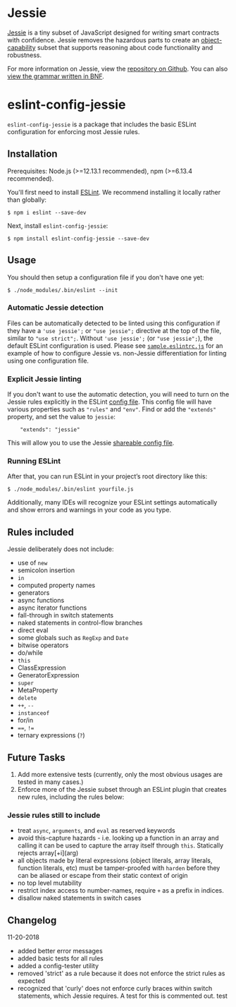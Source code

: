 # Jessie

[Jessie](https://github.com/Agoric/Jessie/) is a tiny subset of JavaScript designed for writing smart contracts with confidence. Jessie removes the hazardous parts to create an [object-capability](https://agoric.com/faqs/#ocaps) subset that supports reasoning about code functionality and robustness.

For more information on Jessie, view the [repository on Github](https://github.com/Agoric/Jessie). You can also [view the grammar written in BNF](https://github.com/Agoric/Jessie/blob/master/src/tinyses.js).

# eslint-config-jessie

`eslint-config-jessie` is a package that includes the basic ESLint configuration for enforcing most Jessie rules.

## Installation

Prerequisites: Node.js (>=12.13.1 recommended), npm (>=6.13.4 recommended).

You'll first need to install [ESLint](http://eslint.org). We recommend installing it locally rather than globally:

```
$ npm i eslint --save-dev
```

Next, install `eslint-config-jessie`:

```
$ npm install eslint-config-jessie --save-dev
```

## Usage

You should then setup a configuration file if you don't have one yet:

```
$ ./node_modules/.bin/eslint --init
```

### Automatic Jessie detection

Files can be automatically detected to be linted using this configuration if they
have a `'use jessie';` or `"use jessie";` directive at the top of the file,
similar to `"use strict";`. Without `'use jessie';` (or `"use jessie";`), the
default ESLint configuration is used. Please see [`sample.eslintrc.js`](sample.eslintrc.js)
for an example of how to configure Jessie vs. non-Jessie differentiation for
linting using one configuration file.

### Explicit Jessie linting

If you don't want to use the automatic detection, you will need to turn on the Jessie rules explicitly in the ESLint [config file](https://eslint.org/docs/user-guide/configuring). This config file will have various properties such as `"rules"` and `"env"`. Find or add the `"extends"` property, and set the value to `jessie`:

```
    "extends": "jessie"
```

This will allow you to use the Jessie [shareable config file](https://eslint.org/docs/user-guide/configuring#using-a-shareable-configuration-package).

### Running ESLint

After that, you can run ESLint in your project’s root directory like this:

```
$ ./node_modules/.bin/eslint yourfile.js
```

Additionally, many IDEs will recognize your ESLint settings automatically and show errors and warnings in your code as you type.

## Rules included

Jessie deliberately does not include:

- use of `new`
- semicolon insertion
- `in`
- computed property names
- generators
- async functions
- async iterator functions
- fall-through in switch statements
- naked statements in control-flow branches
- direct eval
- some globals such as `RegExp` and `Date`
- bitwise operators
- do/while
- `this`
- ClassExpression
- GeneratorExpression
- `super`
- MetaProperty
- `delete`
- `++`, `--`
- `instanceof`
- for/in
- `==`, `!=`
- ternary expressions (`?`)

## Future Tasks

1. Add more extensive tests (currently, only the most obvious usages are tested in many cases.)
1. Enforce more of the Jessie subset through an ESLint plugin that creates new rules, including the rules below:

### Jessie rules still to include

- treat `async`, `arguments`, and `eval` as reserved keywords
- avoid this-capture hazards - i.e. looking up a function in an array and calling it can be used to capture the array itself through `this`. Statically rejects array\[+i](arg)
- all objects made by literal expressions (object literals, array literals, function literals, etc) must be tamper-proofed with `harden` before they can be aliased or escape from their static context of origin
- no top level mutability
- restrict index access to number-names, require `+` as a prefix in indices.
- disallow naked statements in switch cases

## Changelog

11-20-2018

- added better error messages
- added basic tests for all rules
- added a config-tester utility
- removed 'strict' as a rule because it does not enforce the strict rules as expected
- recognized that 'curly' does not enforce curly braces within switch statements, which Jessie requires. A test for this is commented out.
test
